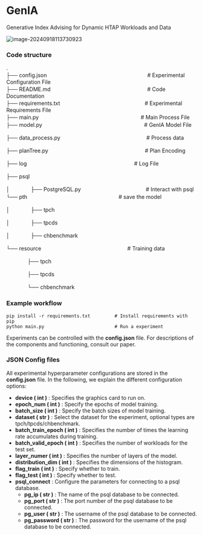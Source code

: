 # GenIA
Generative Index Advising for Dynamic HTAP Workloads and Data

![image-20240918113730923](C:\Users\19375\AppData\Roaming\Typora\typora-user-images\image-20240918113730923.png)



### Code structure

.  
├── config.json　　　　　　　　　　　　　　　　　　　# Experimental Configuration File  
├── README.md　　　　　　　　　　　　　　　　　　 # Code Documentation  
├── requirements.txt　　　　　　　　　　　　　　　　# Experimental Requirements File  
├── main.py　　　　　　　　　　　　　　　　　　　    # Main Process File  
├── model.py　　　　　　　　　　　　　　　　　　　  # GenIA Model File  

├── data_process.py　　　　　　　　　　　　　　　　 # Process data  

├── planTree.py　　　　　　　　　　　　　　　　　　 # Plan Encoding  

├── log　　　　　　　　　　　　　　　　　　　　         # Log File  

├── psql　　　　　　　　　　　　　　　　　　　　      

│　　　　├── PostgreSQL.py　　　　　　　　　　　　 # Interact with psql  
└── pth　　　　　　　　　　　　　　　　　					# save the model

│　　　　├── tpch

│　　　　├── tpcds

│　　　　├── chbenchmark 

└── resource　　　　　　　　　　　　　　　　			# Training data 

　　　　├── tpch

　　　　├── tpcds

　　　　└── chbenchmark




### Example workflow

```
pip install -r requirements.txt         # Install requirements with pip
python main.py					        # Run a experiment
```

Experiments can be controlled with the **config.json** file. For descriptions of the components and functioning, consult our paper.



### JSON Config files

All experimental hyperparameter configurations are stored in the **config.json** file. In the following, we explain the different configuration options:

* **device ( int )** : Specifies the graphics card to run on.
* **epoch_num ( int )** : Specify the epochs of model training.
* **batch_size ( int )** : Specify the batch sizes of model training.
* **dataset ( str )** : Select the dataset for the experiment, optional types are tpch/tpcds/chbenchmark.
* **batch_train_epoch ( int )** : Specifies the number of times the learning rate accumulates during training.
* **batch_valid_epoch ( int )** : Specifies the number of workloads for the test set.
* **layer_numer ( int )** : Specifies the number of layers of the model.
* **distribution_dim ( int )** : Specifies the dimensions of the histogram.
* **flag_train ( int )** : Specify whether to train.
* **flag_test ( int )** : Specify whether to test.
* **psql_connect** : Configure the parameters for connecting to a psql database.
  * **pg_ip ( str )** : The name of the psql database to be connected.
  * **pg_port ( str )** : The port number of the psql database to be connected.
  * **pg_user ( str )** : The username of the psql database to be connected.
  * **pg_password ( str )** : The password for the username of the psql database to be connected.